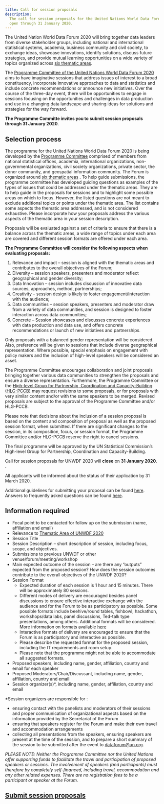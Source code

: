 ```yaml
---
title: Call for session proposals
description:
  The call for session proposals for the United Nations World Data Forum 2020 is
  open through 31 January 2020.
---
```


The United Nation World Data Forum 2020 will bring together data leaders from
diverse stakeholder groups, including national and international statistical
systems, academia, business community and civil society, to exchange ideas,
showcase innovations, identify solutions, discuss future strategies, and provide
mutual learning opportunities on a wide variety of topics organized across
[six thematic areas](/2020/programme/).

The
[Programme Committee of the United Nations World Data Forum 2020](/2020/committee/)
aims to have imaginative sessions that address issues of interest to a broad
constituency, incorporate innovative approaches to data and statistics and
include concrete recommendations or announce new initiatives. Over the course of
the three-day event, there will be opportunities to engage in sessions focusing
on the opportunities and challenges in data production and use in a changing
data landscape and sharing ideas for solutions and strategies for the way
forward.

**The Programme Committe invites you to submit session proposals through 31
January 2020**.

## Selection process

The programme for the United Nations World Data Forum 2020 is being developed by
the [Programme Committee](/2020/committee/) comprised of members from national
statistical offices, academia, international organizations, non-governmental
organizations, civil society organizations, private sector, the donor community,
and geospatial information community. The Forum is organized around
[six thematic areas](/2020/programme/) . To help guide submissions, the
programme committee has developed guiding questions as examples of the types of
issues that could be addressed under the thematic areas. They are to help guide
in the proposals for sessions and to highlight some possible areas on which to
focus. However, the listed questions are not meant to exclude additional topics
or points under the thematic area. The list contains some aspects the thematic
area addressed, and is not considered exhaustive. Please incorporate how your
proposals address the various aspects of the thematic area in your session
description.

Proposals will be evaluated against a set of criteria to ensure that there is a
balance across the thematic areas, a wide range of topics under each area are
covered and different session formats are offered under each area.

**The Programme Committee will consider the following aspects when evaluating
proposals:**

1. Relevance and impact – session is aligned with the thematic areas and
   contributes to the overall objectives of the Forum;
1. Diversity – session speakers, presenters and moderator reflect geographical
   and gender diversity;
1. Data Innovation – session includes discussion of innovative data sources,
   approaches, method, partnerships;
1. Creativity – session design is likely to foster engagement/interaction with
   the audience;
1. Data communities – session speakers, presenters and moderator draw from a
   variety of data communities, and session is designed to foster interaction
   across data communities;
1. Concrete – Session showcases and discusses concrete experiences with data
   production and data use, and offers concrete recommendations or launch of new
   initiatives and partnerships.

Only proposals with a balanced gender representation will be considered. Also,
preference will be given to sessions that include diverse geographical
representation. Where possible, special emphasis on engagement with policy
makers and the inclusion of high-level speakers will be considered an asset.

The Programme Committee encourages collaboration and joint proposals bringing
together various data communities to strengthen the proposals and ensure a
diverse representation. Furthermore, the Programme Committee or the
[High-level Group for Partnership, Coordination and Capacity-Building (HLG-PCCB)](https://unstats.un.org/sdgs/hlg/)
may request revisions to some proposals, or for proposals with very similar
content and/or with the same speakers to be merged. Revised proposals are
subject to the approval of the Programme Committee and/or HLG-PCCB.

Please note that decisions about the inclusion of a session proposal is based on
the content and composition of proposal as well as the proposed session format,
when submitted. If there are significant changes to the session, in its
composition, focus, or session format, the Programme Committee and/or HLG-PCCB
reserve the right to cancel sessions.

The final programme will be approved by the UN Statistical Commission’s
High-level Group for Partnership, Coordination and Capacity-Building.

Call for session proposals for UNWDF 2020 will **close** on **31 January 2020**.
.

All applicants will be informed about the status of their application by 31
March 2020.

Additional guidelines for submitting your proposal can be found
[here](https://unstats.un.org/unsd/undataforum/call-for-session-proposals-for-united-nations-world-data-forum-2020/UNWDF2020_ProposalGuidelines.pdf).
Answers to frequently asked questions can be found
[here](https://unstats.un.org/unsd/undataforum/call-for-session-proposals-for-united-nations-world-data-forum-2020/UNWDF2020_Call_for_Sessions_FAQs.pdf).

## Information required

- Focal point to be contacted for follow up on the submission (name, affiliation
  and email)
- Relevance to [Thematic Area of UNWDF 2020](/2020/programme/)
- Session Title
- Session Description – short description of session, including focus, scope,
  and objectives.
- Submissions to previous UNWDF or other venue/forum/meeting/workshop
- Main expected outcome of the session – are there any “outputs” expected from
  the proposed session? How does the session outcomes contribute to the overall
  objectives of the UNWDF 2020?
- Session Format
  - Expected duration of each session is 1 hour and 15 minutes. There will be
    approximately 80 sessions.
  - Different modes of delivery are encouraged besides panel discussions to
    ensure effective interactive exchange with the audience and for the Forum to
    be as participatory as possible. Some possible formats include beehive/round
    tables, fishbowl, hackathon, workshops/data labs, panel discussions,
    Ted-talk type presentations, among others. Additional formats will be
    considered. More information on formats available
    [here](https://unstats.un.org/unsd/undataforum/call-for-session-proposals-for-united-nations-world-data-forum-2020/UNWDF2020_Session_formats.pdf)
  - Interactive formats of delivery are encouraged to ensure that the Forum is
    as participatory and interactive as possible.
  - Please describe the requested format for the proposed session, including the
    IT requirements and room setup.
  - Please note that the programme might not be able to accommodate all
    suggested formats.
- Proposed speakers, including name, gender, affiliation, country and email for
  each speaker
- Proposed Moderators/Chair/Discussant, including name, gender, affiliation,
  country and email
- Session organizer(s)\*, including name, gender, affiliation, country and email

\*Session organizers are responsible for :

- ensuring contact with the panelists and moderators of their sessions and
  proper communication of organizational aspects based on the information
  provided by the Secretariat of the Forum
- ensuring that speakers register for the Forum and make their own travel and
  accommodation arrangements
- collecting all presentations from the speakers, ensuring speakers are present
  at the time of the session, and to prepare a short summary of the session to
  be submitted after the event to <dataforum@un.org>.

_PLEASE NOTE: Neither the Programme Committee nor the United Nations offer
supporting funds to facilitate the travel and participation of proposed speakers
or sessions. The involvement of speakers (and participants) must therefore by
completely self-financed, including travel, accommodation and any other related
expenses. There are no registration fees to be a participant or speaker at the
Forum._

## [Submit session proposals](https://docs.google.com/forms/d/e/1FAIpQLSeB4uJIOHxonEgqKFJ7GBYFyrNaTWb1E9lwloS8d9zGNBgafg/viewform)
